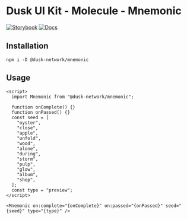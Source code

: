 # Dusk UI Kit - Molecule - Mnemonic

[![Storybook](https://img.shields.io/badge/Storybook-Component_Playground-%23FF4785?style=flat&logo=storybook)](https://dusk-network.github.io/dusk-ui-kit/?path=/story/components-atoms-mnemonic)
[![Docs](https://img.shields.io/badge/Documentation-%235E35CF?style=flat)](https://dusk-network.github.io/dusk-ui-kit/docs/components/atoms/mnemonic)

## Installation

```
npm i -D @dusk-network/mnemonic
```

## Usage

<!-- MARKDOWN-AUTO-DOCS:START (CODE:src=../../../examples/src/molecules/mnemonic/Mnemonic_01.svelte) -->
<!-- The below code snippet is automatically added from ../../../examples/src/molecules/mnemonic/Mnemonic_01.svelte -->
```svelte
<script>
  import Mnemonic from "@dusk-network/mnemonic";

  function onComplete() {}
  function onPassed() {}
  const seed = [
    "oyster",
    "close",
    "apple",
    "unfold",
    "wood",
    "alone",
    "during",
    "storm",
    "pulp",
    "glow",
    "album",
    "shop",
  ];
  const type = "preview";
</script>

<Mnemonic on:complete="{onComplete}" on:passed="{onPassed}" seed="{seed}" type="{type}" />
```
<!-- MARKDOWN-AUTO-DOCS:END -->
